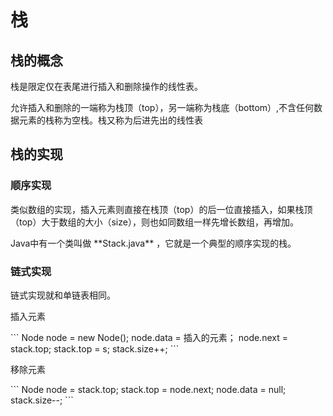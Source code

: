 # 栈 

## 栈的概念
<p>栈是限定仅在表尾进行插入和删除操作的线性表。</p>
<p>允许插入和删除的一端称为栈顶（top），另一端称为栈底（bottom）,不含任何数据元素的栈称为空栈。栈又称为后进先出的线性表</p>


## 栈的实现
### 顺序实现
<p>类似数组的实现，插入元素则直接在栈顶（top）的后一位直接插入，如果栈顶（top）大于数组的大小（size），则也如同数组一样先增长数组，再增加。</p>
<p>Java中有一个类叫做 **Stack.java** ，它就是一个典型的顺序实现的栈。</p>

### 链式实现
<p>链式实现就和单链表相同。</p>
<p>插入元素</p>
```
    Node node = new Node();
    node.data = 插入的元素；
    node.next = stack.top;
    stack.top = s;
    stack.size++;
```
<p>移除元素</p>
```
    Node node = stack.top;
    stack.top = node.next;
    node.data = null;
    stack.size--;
```
